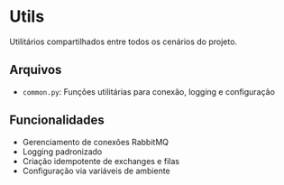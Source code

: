 # Utils

Utilitários compartilhados entre todos os cenários do projeto.

## Arquivos

- `common.py`: Funções utilitárias para conexão, logging e configuração

## Funcionalidades

- Gerenciamento de conexões RabbitMQ
- Logging padronizado
- Criação idempotente de exchanges e filas
- Configuração via variáveis de ambiente

